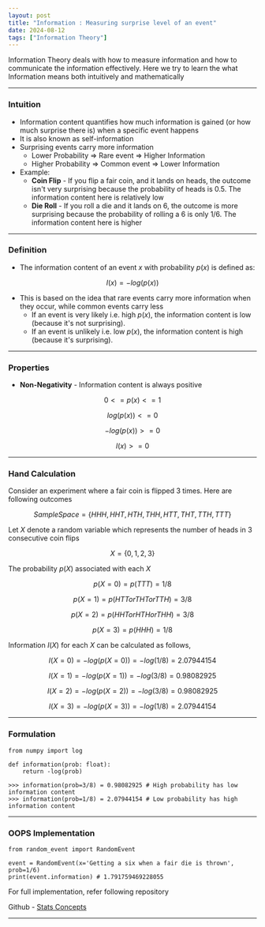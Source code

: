 ```yaml
---
layout: post
title: "Information : Measuring surprise level of an event"
date: 2024-08-12
tags: ["Information Theory"]
---
```


Information Theory deals with how to measure information and how to communicate the information effectively. Here we try to learn the what Information means both intuitively and mathematically

---

### Intuition
- Information content quantifies how much information is gained (or how much surprise there is) when a specific event happens
- It is also known as self-information
- Surprising events carry more information
    - Lower Probability => Rare event => Higher Information
    - Higher Probability => Common event => Lower Information
- Example:
    - **Coin Flip** - If you flip a fair coin, and it lands on heads, the outcome isn't very surprising because the probability of heads is 0.5. The information content here is relatively low
    - **Die Roll** - If you roll a die and it lands on 6, the outcome is more surprising because the probability of rolling a 6 is only $1/6$. The information content here is higher

---

### Definition
- The information content of an event $x$ with probability $p(x)$ is defined as:

$$ I(x) = -log(p(x)) $$

- This is based on the idea that rare events carry more information when they occur, while common events carry less
    - If an event is very likely i.e. high $p(x)$, the information content is low (because it's not surprising).
    - If an event is unlikely i.e. low $p(x)$, the information content is high (because it's surprising).

---

### Properties
- **Non-Negativity** - Information content is always positive

$$ 0 <= p(x) <= 1 $$

$$ log(p(x)) <= 0 $$

$$ -log(p(x)) >= 0 $$

$$ I(x) >= 0 $$

---

### Hand Calculation
Consider an experiment where a fair coin is flipped 3 times. Here are following outcomes

$$ Sample Space = \{HHH,HHT,HTH,THH,HTT,THT,TTH,TTT\} $$

Let $X$ denote a random variable which represents the number of heads in 3 consecutive coin flips

$$ X = \{0,1,2,3\} $$

The probability $p(X)$ associated with each $X$

$$ p(X=0) = p(TTT) = 1/8 $$

$$ p(X=1) = p(HTT or THT or TTH) = 3/8 $$

$$ p(X=2) = p(HHT or HTH or THH) = 3/8 $$

$$ p(X=3) = p(HHH) = 1/8 $$

Information $I(X)$ for each $X$ can be calculated as follows,

$$ I(X=0) = -log(p(X=0)) = -log(1/8) = 2.07944154 $$

$$ I(X=1) = -log(p(X=1)) = -log(3/8) = 0.98082925 $$

$$ I(X=2) = -log(p(X=2)) = -log(3/8) = 0.98082925 $$

$$ I(X=3) = -log(p(X=3)) = -log(1/8) = 2.07944154 $$

---

### Formulation
```
from numpy import log

def information(prob: float):
    return -log(prob)

>>> information(prob=3/8) = 0.98082925 # High probability has low information content
>>> information(prob=1/8) = 2.07944154 # Low probability has high information content
```

---

### OOPS Implementation
```
from random_event import RandomEvent

event = RandomEvent(x='Getting a six when a fair die is thrown', prob=1/6)
print(event.information) # 1.791759469228055
```
For full implementation, refer following repository

Github - [Stats Concepts](https://github.com/gouherdanish/stats_concepts/blob/main/random_event.py)

---



